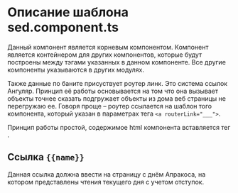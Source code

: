 #  Описание шаблона sed.component.ts

 Данный компонент является корневым компонентом. Компонент является контейнером для других компонентов, которые будут построены между тэгами указанных в данном компоненте. Все другие компоненты указываются в других модулях.

Также данные по баните присуствует роутер линк. Это система ссылок Ангуляр. Принцип её работы основывается на том что она вызывает объекты точнее сказать подгружает объекты из дома веб страницы не перегружаю ее. Говоря проще – роутер ссылается на шаблон того компонента, который указан в параметрах тега `<a routerLink="___">`.

Принцип работы простой, содержимое html компонента вставляется тег <router-outlet>.

 ## Ссылка `{{name}}` 

Данная ссылка должна ввести на страницу с днём Апракоса, на котором представлены чтения текущего дня с учетом отступок.
